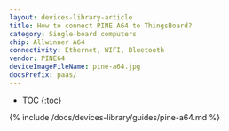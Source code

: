 ```yaml
---
layout: devices-library-article
title: How to connect PINE A64 to ThingsBoard?
category: Single-board computers
chip: Allwinner A64
connectivity: Ethernet, WIFI, Bluetooth
vendor: PINE64
deviceImageFileName: pine-a64.jpg
docsPrefix: paas/
---
```



* TOC
{:toc}

{% include /docs/devices-library/guides/pine-a64.md %}